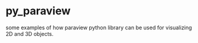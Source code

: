 # py_paraview
some examples of how paraview python library can be used for visualizing 2D and 3D objects. 
